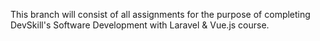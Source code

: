 This branch will consist of all assignments for the purpose of completing DevSkill's Software Development with Laravel & Vue.js course.
